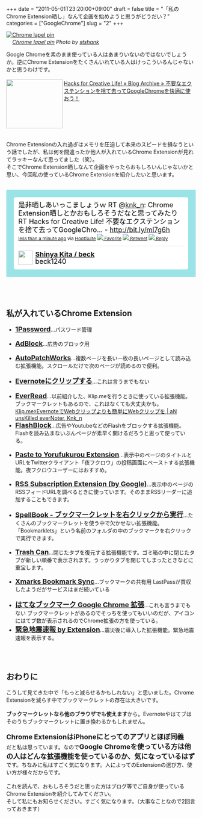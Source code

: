 +++
date = "2011-05-01T23:20:00+09:00"
draft = false
title = "「私のChrome Extension晒し」なんて企画を始めようと思うがどうだい？"
categories = ["GoogleChrome"]
slug = "2"
+++

<div class="center"><a href="http://www.flickr.com/photos/33782207@N00/6996250771/" title="Chrome lapel pin by stshank, on Flickr" target="_blank"><img class="flickr_photo" src="http://farm7.static.flickr.com/6091/6996250771_92acb617f6_z.jpg" alt="Chrome lapel pin" width="NaNpx"/></a></div><cite class="flickr_photographer"><img src="http://farm4.static.flickr.com/3329/favicons/72157601614001242_7730.png" width="16" /><a href="http://www.flickr.com/photos/33782207@N00/6996250771/">Chrome lapel pin</a> Photo by <a href="http://www.flickr.com/photos/33782207@N00/">stshank</a></cite>

Google Chromeを素のまま使っている人はあまりいないのではないでしょうか。逆にChrome Extensionをたくさんいれている人はけっこういるんじゃないかと思うわけです。<br />
<br />
<a href="http://hacks.beck1240.com/?p=824" rel="nofollow" target="_blank"><img align="left" alt="" border="0" class="alignleft" height="130" src="http://capture.heartrails.com/150x130/shadow?http://hacks.beck1240.com/?p=824" width="150" /></a><a href="http://hacks.beck1240.com/?p=824" rel="nofollow" target="_blank">Hacks for Creative Life! » Blog Archive » 不要なエクステンションを捨て去ってGoogleChromeを快適に使おう！</a><a href="http://b.hatena.ne.jp/entry/http://hacks.beck1240.com/?p=824" rel="nofollow" target="_blank"><img alt="" border="0" src="http://b.hatena.ne.jp/entry/image/http://hacks.beck1240.com/?p=824" /></a><br />
<br />
<span style="color: grey; font-size: 80%;"></span><br />
<br />
<strong></strong><br />
<br />
<br />
Chrome Extensionの入れ過ぎはメモリを圧迫して本来のスピードを損なうという話でしたが、私は何を間違ったか他人が入れているChrome Extensionが見れてラッキーなんて思ってました（笑）。<br />
そこでChrome Extension晒しなんて企画をやったらおもしろいんじゃないかと思い、今回私の使っているChrome Extensionを紹介したいと思います。<br />

<!--more-->

<br />
<!-- http://twitter.com/beck1240/status/64164534415405056 --> <style type="text/css">.bbpBox64164534415405056 {background:url(http://a0.twimg.com/a/1304019356/images/themes/theme16/bg.gif) #9AE4E8;padding:20px;} p.bbpTweet{background:#fff;padding:10px 12px 10px 12px;margin:0;min-height:48px;color:#000;font-size:18px !important;line-height:22px;-moz-border-radius:5px;-webkit-border-radius:5px} p.bbpTweet span.metadata{display:block;width:100%;clear:both;margin-top:8px;padding-top:12px;height:40px;border-top:1px solid #fff;border-top:1px solid #e6e6e6} p.bbpTweet span.metadata span.author{line-height:19px} p.bbpTweet span.metadata span.author img{float:left;margin:0 7px 0 0px;width:38px;height:38px} p.bbpTweet a:hover{text-decoration:underline}p.bbpTweet span.timestamp{font-size:12px;display:block}</style> <div class="bbpBox64164534415405056"><p class="bbpTweet">是非晒しあいっこましょうｗ RT @<a class="tweet-url username" href="http://twitter.com/knk_n" rel="nofollow">knk_n</a>: Chrome Extension晒しとかおもしろそうだなと思ってみたり RT Hacks for Creative Life! 不要なエクステンションを捨て去ってGoogleChro… - <a href="http://bit.ly/ml7g6h" rel="nofollow">http://bit.ly/ml7g6h</a><span class="timestamp"><a title="Sat Apr 30 03:09:51 +0000 2011" href="http://twitter.com/beck1240/status/64164534415405056">less than a minute ago</a> via <a href="http://www.hootsuite.com" rel="nofollow">HootSuite</a> <a href="http://twitter.com/intent/favorite?tweet_id=64164534415405056"><img src="http://si0.twimg.com/images/dev/cms/intents/icons/favorite.png" /> Favorite</a> <a href="http://twitter.com/intent/retweet?tweet_id=64164534415405056"><img src="http://si0.twimg.com/images/dev/cms/intents/icons/retweet.png" /> Retweet</a> <a href="http://twitter.com/intent/tweet?in_reply_to=64164534415405056"><img src="http://si0.twimg.com/images/dev/cms/intents/icons/reply.png" /> Reply</a></span><span class="metadata"><span class="author"><a href="http://twitter.com/beck1240"><img src="http://a3.twimg.com/profile_images/1043909423/beck120_normal.gif" /></a><strong><a href="http://twitter.com/beck1240">Shinya Kita / beck </a></strong><br />beck1240</span></span></p></div><!-- end of tweet --><br />
<br />
<br />
<h2>私が入れているChrome Extension</h2><ul><li><a href="http://help.agile.ws/1Password3/html/google_chrome_install_interstitial.html"><span class="Apple-style-span" style="font-size: large;"><b>1Password</b></span></a>…パスワード管理</li>
<br />
<li><span class="Apple-style-span" style="font-size: large;"><b><a href="https://chrome.google.com/webstore/detail/gighmmpiobklfepjocnamgkkbiglidom"><span id="goog_1163795321"></span>AdBlock<span id="goog_1163795322"></span></a></b></span>…広告のブロック用</li>
<br />
<li><b><span class="Apple-style-span" style="font-size: large;"><a href="https://chrome.google.com/webstore/detail/aeolcjbaammbkgaiagooljfdepnjmkfd">AutoPatchWorks</a></span></b>…複数ページを長い一枚の長いページとして読み込む拡張機能。スクロールだけで次のページが読めるので便利。</li>
<br />
<li><b><span class="Apple-style-span" style="font-size: large;"><a href="https://chrome.google.com/webstore/detail/pioclpoplcdbaefihamjohnefbikjilc">Evernoteにクリップする</a></span></b>…これは言うまでもない</li>
<br />
<li><span class="Apple-style-span" style="font-size: large;"><b><a href="https://chrome.google.com/webstore/detail/gnilckpgiopfcokcijkhpghppekcoafm">EverRead</a></b></span>…以前紹介した、Klip.meを行うときに使っている拡張機能。ブックマークレットもあるので、これはなくても大丈夫かも。 </li>
<a href="http://knknkenken.blogspot.com/2011/03/klipmeevernotewebweb.html" rel="nofollow" target="_blank">Klip.me☓EvernoteでWebクリップよりも簡単にWebクリップを | aN unsKilled everNoter, Knk_n</a><a href="http://b.hatena.ne.jp/entry/http://knknkenken.blogspot.com/2011/03/klipmeevernotewebweb.html" rel="nofollow" target="_blank"><img alt="" border="0" src="http://b.hatena.ne.jp/entry/image/http://knknkenken.blogspot.com/2011/03/klipmeevernotewebweb.html" /></a>
<li><b><span class="Apple-style-span" style="font-size: large;"><a href="https://chrome.google.com/webstore/detail/gofhjkjmkpinhpoiabjplobcaignabnl">FlashBlock</a></span></b>…広告やYoutubeなどのFlashをブロックする拡張機能。Flashを読み込まないぶんページが素早く開けるだろうと思って使っている。</li>
<br />
<li><b><span class="Apple-style-span" style="font-size: large;"><a href="http://blog.aki-null.net/?p=85">Paste to Yorufukurou Extension</a></span></b>…表示中のページのタイトルとURLをTwitterクライアント「夜フクロウ」の投稿画面にペーストする拡張機能。夜フクロウユーザーにはおすすめ。</li>
<br />
<li><b><span class="Apple-style-span" style="font-size: large;"><a href="https://chrome.google.com/webstore/detail/nlbjncdgjeocebhnmkbbbdekmmmcbfjd">RSS Subscription Extension (by Google)</a></span></b>…表示中のページのRSSフィードURLを調べるときに使っています。そのままRSSリーダーに追加することもできます。</li>
<br />
<li><b><span class="Apple-style-span" style="font-size: large;"><a href="https://chrome.google.com/webstore/detail/ihckioenbbjedpocnnennnehjaacojil">SpellBook - ブックマークレットを右クリックから実行</a></span></b>…たくさんのブックマークレットを使う中で欠かせない拡張機能。「Bookmarklets」という名前のフォルダの中のブックマークを右クリックで実行できます。</li>
<br />
<li><b><span class="Apple-style-span" style="font-size: large;"><a href="https://chrome.google.com/webstore/detail/jbdjgdkojiakdhlhfcaohpfgjgemcegi">Trash Can</a></span></b>…閉じたタブを復元する拡張機能です。ゴミ箱の中に閉じたタブが新しい順番で表示されます。うっかりタブを閉じてしまったときなどに重宝します。</li>
<br />
<li><b><span class="Apple-style-span" style="font-size: large;"><a href="https://chrome.google.com/webstore/detail/ajpgkpeckebdhofmmjfgcjjiiejpodla">Xmarks Bookmark Sync</a></span></b>…ブックマークの共有用   LastPassが買収したようだがサービスはまだ続いている</li>
<br />
<li><span class="Apple-style-span" style="font-size: large;"><b><a href="https://chrome.google.com/webstore/detail/dnlfpnhinnjdgmjfpccajboogcjocdla">はてなブックマーク Google Chrome 拡張</a></b></span>…これも言うまでもない ブックマークレットがあるのでそっちを使ってもいいのだが、アイコンにはてブ数が表示されるのでChrome拡張の方を使っている。</li>
<li><span class="Apple-style-span" style="font-size: large;"><b><a href="https://chrome.google.com/webstore/detail/pebgngldogenhmnokpncolbajkelhjba">緊急地震速報 by Extension</a></b></span>…震災後に導入した拡張機能。緊急地震速報を表示する。</li>
</ul><br />
<br />
<h2>おわりに</h2>こうして見てきた中で「もっと減らせるかもしれない」と思いました。Chrome Extensionを減らす中でブックマークレットの存在は大きいです。<br />
<br />
<b>ブックマークレットなら他のブラウザでも使えます</b>から。Evernoteやはてブはそのうちブックマークレットに置き換わるかもしれません。<br />
<br />
<span class="Apple-style-span" style="font-size: large;"><b>Chrome ExtensionはiPhoneにとってのアプリとほぼ同義</b></span><br />
だと私は思っています。なので<span class="Apple-style-span" style="font-size: large;"><b>Google Chromeを使っている方は他の人はどんな拡張機能を使っているのか、気になっているはず</b></span>です。ちなみに私はすごく気になります。人によってのExtensionの選び方、使い方が様々だからです。<br />
<br />
これを読んで、おもしろそうだと思った方はブログ等でご自身が使っているChrome Extensionを紹介してみてください。<br />
そして私にもお知らせください。すごく気になります。（大事なことなので2回言っておきます）
